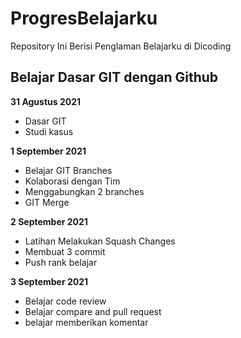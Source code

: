 # ProgresBelajarku

Repository Ini Berisi Penglaman Belajarku di Dicoding

## Belajar Dasar GIT dengan Github

**31 Agustus 2021**
  * Dasar GIT
  * Studi kasus

**1 September 2021**
 * Belajar GIT Branches
 * Kolaborasi dengan Tim
 * Menggabungkan 2 branches
 * GIT Merge

**2 September 2021**
 * Latihan Melakukan Squash Changes
 * Membuat 3 commit
 * Push rank belajar

**3 September 2021**
 * Belajar code review
 * Belajar compare and pull request
 * belajar memberikan komentar
